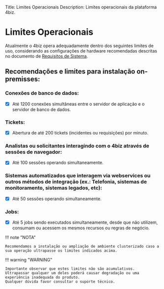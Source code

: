 Title: Limites Operacionais
Description: Limites operacionais da plataforma 4biz.

# Limites Operacionais

Atualmente o 4biz opera adequadamente dentro dos seguintes limites de uso, considerando as configurações de hardware recomendadas descritas no documento de [Requisitos de Sistema](https://docs.run2biz.com/pt-br/4biz-helium/get-started/installation-and-upgrade/system-requirements.html#aplicacao-e-banco-de-dados-no-mesmo-servidor).

## Recomendações e limites para instalação on-premisses:

### Conexões de banco de dados:

- [x] Até 1200 conexões simultâneas entre o servidor de aplicação e o servidor de banco de dados.

### Tickets:

- [x] Abertura de até 200 tickets (incidentes ou requisições) por minuto.

### Analistas ou solicitantes interagindo com o 4biz através de sessões de navegador:

- [x] Até 100 sessões operando simultaneamente. 

### Sistemas automatizados que interagem via webservices ou outros métodos de integração (ex.: Telefonia, sistemas de monitoramento, sistemas legados, etc):

- [x] Até 50 sessões operando simultaneamente.

### Jobs:

- [x] Até 5 jobs sendo executados simultaneamente, desde que não utilizem, consumam ou acessem os mesmos recursos ou regras de negócio.


!!! note "NOTA"

    Recomendamos a instalação ou ampliação de ambiente clusterizado caso a sua operação ultrapasse os limites indicados acima.

!!! warning "WARNING"

    Importante observar que estes limites não são acumulativos. Ultrapassar qualquer um deles poderá causar degradação ou uma experiência inadequada do produto.  
    Qualquer dúvida favor consultar o suporte técnico.

